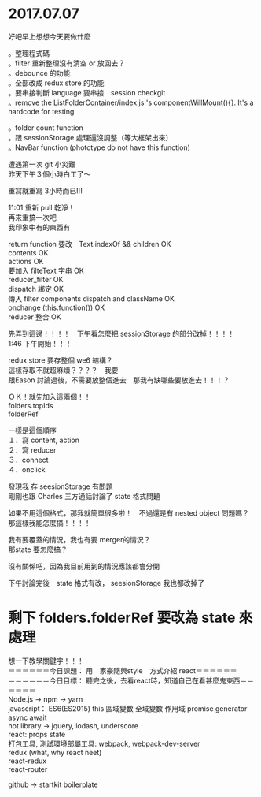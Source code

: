 # 2017.07.07

好吧早上想想今天要做什麼  

。整理程式碼  
。filter 重新整理沒有清空 or 放回去？  
。debounce 的功能  
。全部改成 redux store 的功能  
。要串接判斷 language 要串接　session checkgit   
。remove the ListFolderContainer/index.js 's componentWillMount(){}. It's a hardcode for testing  

。folder count function  
。跟 sessionStorage 處理還沒調整（等大框架出來）  
。NavBar function (phototype do not have this function)  

遭遇第一次 git 小災難  
昨天下午３個小時白工了～  

重寫就重寫 3小時而已!!!  

11:01 重新 pull 乾淨！  
再來重搞一次吧  
我印象中有的東西有  

return function 要改　Text.indexOf  && children OK  
contents      OK  
actions       OK  
要加入 filteText 字串 OK  
reducer_filter OK  
dispatch 綁定  OK  
傳入 filter components  dispatch and className  OK  
onchange (this.function())  OK  
reducer 整合 OK  

先弄到這邊！！！！　下午看怎麼把 sessionStorage 的部分改掉！！！！  
1:46 下午開始！！！  

redux store 要存整個 we6 結構？  
這樣存取不就超麻煩？？？？　我要  
跟Eason 討論過後，不需要放整個進去　那我有缺哪些要放進去！！！？  

ＯＫ！就先加入這兩個！！  
folders.topIds  
folderRef  

一樣是這個順序  
１．寫 content, action  
２．寫 reducer  
３．connect  
４．onclick  

發現我 存 seesionStorage 有問題  
剛剛也跟 Charles 三方通話討論了 state 格式問題  

如果不用這個格式，那我就簡單很多啦！　不過還是有 nested object 問題嗎？  
那這樣我能怎麼搞！！！！  

我有要覆蓋的情況，我也有要 merger的情況？  
那state 要怎麼搞？  

沒有關係吧，因為我目前用到的情況應該都會分開  


下午討論完後　state 格式有改， seesionStorage 我也都改掉了  

# 剩下 folders.folderRef 要改為 state 來處理


想一下教學關鍵字！！！  
＝＝＝＝＝＝今日課題： 用　家豪隨興style　方式介紹 react＝＝＝＝＝＝  
＝＝＝＝＝＝今日目標： 聽完之後，去看react時，知道自己在看甚麼鬼東西＝＝＝＝＝＝  
Node.js -> npm -> yarn  
javascript： ES6(ES2015) this 區域變數 全域變數 作用域 promise generator async await  
            hot library -> jquery, lodash, underscore  
react: props state  
打包工具, 測試環境部屬工具: webpack, webpack-dev-server  
redux (what, why react neet)  
react-redux  
react-router  

github -> startkit boilerplate  
